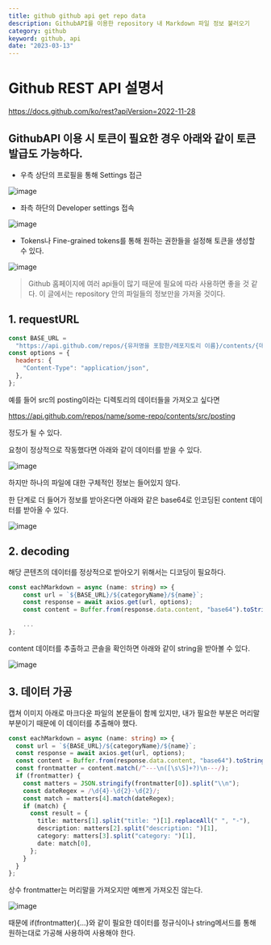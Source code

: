 ```yaml
---
title: github github api get repo data
description: GithubAPI를 이용한 repository 내 Markdown 파일 정보 불러오기
category: github
keyword: github, api
date: "2023-03-13"
---
```


# Github REST API 설명서

https://docs.github.com/ko/rest?apiVersion=2022-11-28

## GithubAPI 이용 시 토큰이 필요한 경우 아래와 같이 토큰 발급도 가능하다.

- 우측 상단의 프로필을 통해 Settings 접근

![image](https://img1.daumcdn.net/thumb/R1280x0/?scode=mtistory2&fname=https%3A%2F%2Fblog.kakaocdn.net%2Fdn%2Fc5d9NT%2Fbtr3XWt2ipS%2FlVrpZru5irR5mDft0cLaO0%2Fimg.png)

- 좌측 하단의 Developer settings 접속

![image](https://img1.daumcdn.net/thumb/R1280x0/?scode=mtistory2&fname=https%3A%2F%2Fblog.kakaocdn.net%2Fdn%2FdnMYAN%2Fbtr37uQgb1j%2Fz3lG0JXTBq5gkIhvk1HEek%2Fimg.png)

- Tokens나 Fine-grained tokens를 통해 원하는 권한들을 설정해 토큰을 생성할 수 있다.

![image](https://img1.daumcdn.net/thumb/R1280x0/?scode=mtistory2&fname=https%3A%2F%2Fblog.kakaocdn.net%2Fdn%2FcKOqYU%2Fbtr3V6YgATa%2Fc3QmI12TDR3vgoNL0ZTZR1%2Fimg.png)

> Github 홈페이지에 여러 api들이 많기 때문에 필요에 따라 사용하면 좋을 것 같다. 이 글에서는 repository 안의 파일들의 정보만을 가져올 것이다.

## 1. requestURL

```javascript
const BASE_URL =
  "https://api.github.com/repos/{유저명을 포함한/레포지토리 이름}/contents/{데이터를 가져올 디렉토리}";
const options = {
  headers: {
    "Content-Type": "application/json",
  },
};
```

예를 들어 src의 posting이라는 디렉토리의 데이터들을 가져오고 싶다면

https://api.github.com/repos/name/some-repo/contents/src/posting

정도가 될 수 있다.

요청이 정상적으로 작동했다면 아래와 같이 데이터를 받을 수 있다.

![image](https://img1.daumcdn.net/thumb/R1280x0/?scode=mtistory2&fname=https%3A%2F%2Fblog.kakaocdn.net%2Fdn%2FXHDFb%2Fbtr3WcDXFiZ%2FmFW3Q3uyQPHEOBpkOFVKA0%2Fimg.png)

하지만 하나의 파일에 대한 구체적인 정보는 들어있지 않다.

한 단계로 더 들어가 정보를 받아온다면 아래와 같은 base64로 인코딩된 content 데이터를 받아올 수 있다.

![image](https://img1.daumcdn.net/thumb/R1280x0/?scode=mtistory2&fname=https%3A%2F%2Fblog.kakaocdn.net%2Fdn%2FcaVD0e%2Fbtr38M4cfZ6%2FMLUYZ4OarG3pXvjnSCW7VK%2Fimg.png)

## 2. decoding

해당 콘텐츠의 데이터를 정상적으로 받아오기 위해서는 디코딩이 필요하다.

```typescript
const eachMarkdown = async (name: string) => {
    const url = `${BASE_URL}/${categoryName}/${name}`;
    const response = await axios.get(url, options);
    const content = Buffer.from(response.data.content, "base64").toString();

    ...
};
```

content 데이터를 추출하고 콘솔을 확인하면 아래와 같이 string을 받아볼 수 있다.

![image](https://img1.daumcdn.net/thumb/R1280x0/?scode=mtistory2&fname=https%3A%2F%2Fblog.kakaocdn.net%2Fdn%2Flctvp%2Fbtr38LKZ6o1%2FnwU9EK44kJmKCfanQsdw0K%2Fimg.png)

## 3. 데이터 가공

캡쳐 이미지 아래로 마크다운 파일의 본문들이 함께 있지만, 내가 필요한 부분은 머리말 부분이기 때문에 이 데이터를 추출해야 했다.

```typescript
const eachMarkdown = async (name: string) => {
  const url = `${BASE_URL}/${categoryName}/${name}`;
  const response = await axios.get(url, options);
  const content = Buffer.from(response.data.content, "base64").toString();
  const frontmatter = content.match(/^---\n([\s\S]+?)\n---/);
  if (frontmatter) {
    const matters = JSON.stringify(frontmatter[0]).split("\\n");
    const dateRegex = /\d{4}-\d{2}-\d{2}/;
    const match = matters[4].match(dateRegex);
    if (match) {
      const result = {
        title: matters[1].split("title: ")[1].replaceAll(" ", "-"),
        description: matters[2].split("description: ")[1],
        category: matters[3].split("category: ")[1],
        date: match[0],
      };
    }
  }
};
```

상수 frontmatter는 머리말을 가져오지만 예쁘게 가져오진 않는다.

![image](https://img1.daumcdn.net/thumb/R1280x0/?scode=mtistory2&fname=https%3A%2F%2Fblog.kakaocdn.net%2Fdn%2FTC1yi%2Fbtr35bRukP2%2FnWJ0mgeFgu2LlEBk0KyupK%2Fimg.png)

때문에 if(frontmatter){...}와 같이 필요한 데이터를 정규식이나 string메서드를 통해 원하는대로 가공해 사용하여 사용해야 한다.
